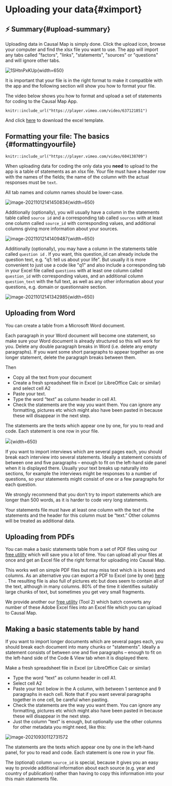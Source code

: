 # Uploading your data{#ximport}

## ⚡ Summary{#upload-summary}

Uploading data in Causal Map is simply done. Click the upload icon, browse your computer and find the xlsx file you want to use. The app will import any tabs called "factors", "links", "statements", "sources" or "questions" and will ignore other tabs. 



![1SHtnPxKUp](_assets/1SHtnPxKUp.gif){width=650}



It is important that your file is in the right format to make it compatible with the app and the following section will show you how to format your file. 

The video below shows you how to format and upload a set of statements for coding to the Causal Map App.

```{r,echo=F}
knitr::include_url("https://player.vimeo.com/video/637121851")
```

And click [here](https://causalmap.app/wp-content/uploads/2021/11/template-upload-2.xlsx) to download the excel template. 

## Formatting your file: The basics {#formattingyourfile}

```{r,echo=F}
knitr::include_url("https://player.vimeo.com/video/604138709")
```

When uploading data for coding the only data you **need** to upload to the app is a table of statements as an xlsx file. Your file must have a header row with the names of the fields; the name of the column with the actual responses must be `text`. 

All tab names and column names should be lower-case.

![image-20211012141450834](_assets/image-20211012141450834.png){width=650}


Additionally (optionally), you will usually have a column in the statements table called `source id` and a corresponding tab called `sources` with at least one column called `source_id` with corresponding values, and additional columns giving more information about your sources.

![image-20211012141409487](_assets/image-20211012141409487.png){width=650}

Additionally (optionally), you may have a column in the statements table called `question id` . If you want, this question_id can already include the question text, e.g. "q1: tell us about your life". But usually it is more convenient to just use a code like "q1" and also include a corresponding tab in your Excel file called `questions` with at least one column called `question_id` with corresponding values, and an additional column `question_text` with the full text, as well as any other information about your questions, e.g. domain or questionnaire section. 

![image-20211012141342985](_assets/image-20211012141342985.png){width=650}

## Uploading from Word

You can create a table from a Microsoft Word document. 

Each paragraph in your Word document will become one statement, so make sure your Word document is already structured so this will work for you. Delete any double paragraph breaks in Word (i.e. delete any empty paragraphs). If you want some short paragraphs to appear together as one longer statement, delete the paragraph breaks between them.

Then

- Copy all the text from your document
- Create a fresh spreadsheet file in Excel (or LibreOffice Calc or similar) and select cell A2
- Paste your text.
- Type the word “text” as column header in cell A1.
- Check the statements are the way you want them. You can ignore any formatting, pictures etc which might also have been pasted in because these will disappear in the next step.

The statements are the texts which appear one by one, for you to read and code. Each statement is one row in your file.

![](_assets/image-20211018160023515.png){width=650}

If you want to import interviews which are several pages each, you should break each interview into several statements. Ideally a statement consists of between one and five paragraphs – enough to fit on the left-hand side panel when it is displayed there. Usually your text breaks up naturally into sections, for example the interviews might be responses to a number of questions, so your statements might consist of one or a few paragraphs for each question.

We strongly recommend that you don’t try to import statements which are longer than 500 words, as it is harder to code very long statements.

Your statements file must have at least one column with the text of the statements and the header for this column must be “text.” Other columns will be treated as additional data.

## Uploading from PDFs

You can make a basic statements table from a set of PDF files using our [free utility](https://causalmap.shinyapps.io/pdf2excel/)  which will save you a lot of time. You can upload all your files at once and get an Excel file of the right format for uploading into Causal Map. 

This works well on simple PDF files but may miss text which is in boxes and columns.  As an alternative you can export a PDF to Excel (one by one) [here ](https://www.adobe.com/uk/acrobat/online/pdf-to-excel.html). The resulting file is also full of pictures etc but does seem to contain all of the text, although in many columns. 80% of the time it identifies suitably large chunks of text, but sometimes you get very small fragments. 

We provide another our [free utility](https://causalmap.shinyapps.io/pdf2excel/)  (Tool 2) which batch converts any number of these Adobe Excel files into an Excel file which you can upload to Causal Map.

## Making a basic statements table by hand

If you want to import longer documents which are several pages each, you should break each document into many chunks or "statements". Ideally a statement consists of between one and five paragraphs – enough to fit on the left-hand side of the Code & View tab when it is displayed there. 

Make a fresh spreadsheet file in Excel (or LibreOffice Calc or similar) 

- Type the word “text” as column header in cell A1.
- Select cell A2
- Paste your text below in the A column, with between 1 sentence and 9 paragraphs in each cell. Note that if you want several paragraphs together in one cell, be careful when pasting.
- Check the statements are the way you want them. You can ignore any formatting, pictures etc which might also have been pasted in because these will disappear in the next step.
- Just the column "text" is enough, but optionally use the other columns for other metadata you might need, like this:

![image-20210930112731572](_assets/image-20210930112731572.png)

The statements are the texts which appear one by one in the left-hand panel, for you to read and code. Each statement is one row in your file.

The (optional) column `source_id` is special, because it gives you an easy way to provide additional information about each source (e.g. year and country of publication) rather than having to copy this information into your this main statements file.

